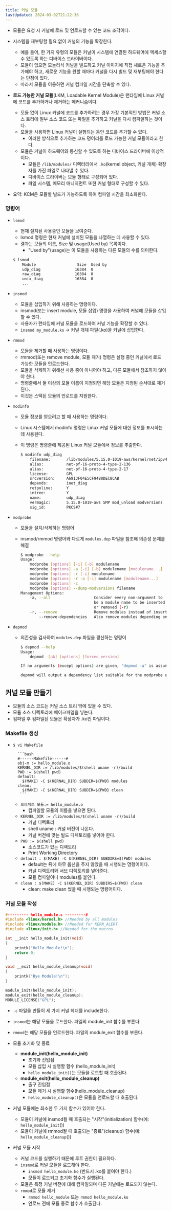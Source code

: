 ```yaml
---
title: 커널 모듈
lastUpdated: 2024-03-02T21:22:36
---
```


- 모듈은 요청 시 커널에 로드 및 언로드할 수 있는 코드 조각이다.
  
- 시스템을 재부팅할 필요 없이 커널의 기능을 확장한다.
    - 예를 들어, 한 가지 유형의 모듈은 커널이 시스템에 연결된 하드웨어에 액세스할 수 있도록 하는 디바이스 드라이버이다.
    - 모듈이 없으면 모놀리식 커널을 빌드하고 커널 이미지에 직접 새로운 기능을 추가해야 하고, 새로운 기능을 원할 때마다 커널을 다시 빌드 및 재부팅해야 한다는 단점이 있다.
    - 따라서 모듈을 이용하면 커널 컴파일 시간을 단축할 수 있다.
  
- **로드 가능한 커널 모듈**(LKM, Loadable Kernel Module)은 런타임에 Linux 커널에 코드를 추가하거나 제거하는 메커니즘이다.
    - 모듈 없이 Linux 커널에 코드를 추가하려는 경우 가장 기본적인 방법은 커널 소스 트리에 일부 소스 코드 또는 파일을 추가하고 커널을 다시 컴파일하는 것이다.
    - 모듈을 사용하면 Linux 커널이 실행되는 동안 코드를 추가할 수 있다.
        - 이러한 방식으로 추가하는 코드 덩어리를 로드 가능한 커널 모듈이라고 한다.
    - 모듈은 커널이 하드웨어와 통신할 수 있도록 하는 디바이스 드라이버에 이상적이다.
        - 모듈은 `/lib/modules/` 디렉터리에서 `.ko`(kernel object, 커널 개체) 확장자를 가진 파일로 나타낼 수 있다.
        - 디바이스 드라이버는 모듈 형태로 구성되어 있다.
        - 파일 시스템, 메모리 매니지먼트 또한 커널 형태로 구성할 수 있다.
  
- 요약: KCM은 모듈별 빌드가 가능하도록 하여 컴파일 시간을 최소화한다.

### 명령어

- `lsmod`
    - 현재 설치된 사용중인 모듈을 보여준다.
    - lsmod 명령은 현재 커널에 설치된 모듈을 나열하는 데 사용할 수 있다.
    - 결과는 모듈의 이름, Size 및 usage(Used by) 목록이다.
        - "Used by"(usage)는 이 모듈을 사용하는 다른 모듈의 수를 의미한다.
    
    ```bash
    $ lsmod
        Module                  Size  Used by
        udp_diag               16384  0
        raw_diag               16384  0
        unix_diag              16384  0
        ...
    ```

- `insmod`
    - 모듈을 삽입하기 위해 사용하는 명령이다.
    - insmod(또는 insert module, 모듈 삽입) 명령을 사용하여 커널에 모듈을 삽입할 수 있다.
    - 사용자가 런타임에 커널 모듈을 로드하여 커널 기능을 확장할 수 있다.
    - `insmod my_module.ko` -> 커널 개체 파일(.ko)을 커널에 삽입한다.

- `rmmod`
    - 모듈을 제거할 때 사용하는 명령이다.
    - rmmod(또는 remove module, 모듈 제거) 명령은 실행 중인 커널에서 로드 가능한 모듈을 언로드한다.
    - 모듈을 삭제하기 위해선 사용 중이 아니어야 하고, 다른 모듈에서 참조하지 않아야 한다.
    - 명령줄에서 둘 이상의 모듈 이름이 지정되면 해당 모듈은 지정된 순서대로 제거된다.
    - 이것은 스택된 모듈의 언로드를 지원한다.

- `modinfo`
    - 모듈 정보를 얻으려고 할 때 사용하는 명령이다.
    - Linux 시스템에서 modinfo 명령은 Linux 커널 모듈에 대한 정보를 표시하는 데 사용된다.
    - 이 명령은 명령줄에 제공된 Linux 커널 모듈에서 정보를 추출한다.
  
        ```bash
        $ modinfo udp_diag 
            filename:       /lib/modules/5.15.0-1019-aws/kernel/net/ipv4/udp_diag.ko
            alias:          net-pf-16-proto-4-type-2-136
            alias:          net-pf-16-proto-4-type-2-17
            license:        GPL
            srcversion:     A6913F04E5CF94B0DEC8CAB
            depends:        inet_diag
            retpoline:      Y
            intree:         Y
            name:           udp_diag
            vermagic:       5.15.0-1019-aws SMP mod_unload modversions 
            sig_id:         PKCS#7
        ```

- `modprobe`
  - 모듈을 설치/삭제하는 명령어
  - insmod/rmmod 명령어와 다르게 `modules.dep` 파일을 참조해 의존성 문제를 해결

    ```bash
    $ modprobe --help
    Usage:
        modprobe [options] [-i] [-b] modulename
        modprobe [options] -a [-i] [-b] modulename [modulename...]
        modprobe [options] -r [-i] modulename
        modprobe [options] -r -a [-i] modulename [modulename...]
        modprobe [options] -c
        modprobe [options] --dump-modversions filename
    Management Options:
        -a, --all                   Consider every non-argument to
                                    be a module name to be inserted
                                    or removed (-r)
        -r, --remove                Remove modules instead of inserting
            --remove-dependencies   Also remove modules depending on it
    ```
  
- `depmod`
  - 의존성을 검사하여 `modules.dep` 파일을 갱신하는 명령어
  
    ```bash
    $ depmod --help
    Usage:
        depmod -[aA] [options] [forced_version]

    If no arguments (except options) are given, "depmod -a" is assumed

    depmod will output a dependency list suitable for the modprobe utility.
    ```

## 커널 모듈 만들기

- 모듈의 소스 코드는 커널 소스 트리 밖에 있을 수 있다.
- 모듈 소스 디렉토리에 메이크파일을 넣는다.
- 컴파일 후 컴파일된 모듈은 확장자가 .ko인 파일이다.

### Makefile 생성

- `$ vi Makefile`
        
        ```bash
        #------Makefile------#
        obj-m := hello_module.o
        KERNEL_DIR := /lib/modules/$(shell uname -r)/build
        PWD := $(shell pwd)
        default:
          $(MAKE) -C $(KERNAL_DIR) SUBDIR=${PWD} modules
        clean:
          $(MAKE) -C $(KERNAL_DIR) SUBDIR=${PWD} clean
         ```

    - `오브젝트 모듈:= hello_module.o`
        - 컴파일할 모듈의 이름을 넣으면 된다.
    - `KERNEL_DIR := /lib/modules/$(shell uname -r)/build`
        - 커널 디렉토리
        - shell uname : 커널 버전이 나온다.
        - 커널 버전에 맞는 빌드 디렉토리를 넣어야 한다.
    - `PWD := $(shell pwd)`
        - 소스코드가 있는 디렉토리
        - Print Working Directory
    - `default : $(MAKE) -C $(KERNEL_DIR) SUBDIRS=$(PWD) modules`
        - default는 뒤에 아무 옵션을 주지 않았을 때 시행되는 명령어이다.
        - 커널 디렉토리와 서브 디렉토리를 넣어준다.
        - 모듈 컴파일이니 modules를 붙인다.
    - `clean : $(MAKE) -C $(KERNEL_DIR) SUBDIRS=$(PWD) clean`
        - clean: make clean 썼을 때 시행되는 명령어이다.

### 커널 모듈 작성
```c
#--------- hello_module.c ---------#
#include <linux/kernel.h> //Needed by all modules
#include <linux/module.h> //Needed for KERN_ALERT
#include <linux/init.h> //Needed for the macros

int __init hello_module_init(void)
{
	printk("Hello Module!\n");
	return 0;
}

void __exit hello_module_cleanup(void)
{
	printk("Bye Module!\n");
}

module_init(hello_module_init); 
module_exit(hello_module_cleanup); 
MODULE_LICENSE("GPL");
```

- `.c` 파일을 만들어 세 가지 커널 헤더를 include한다.
- `insmod`는 해당 모듈을 로드한다. 파일의 module_init 함수를 부른다.
- `rmmod`는 해당 모듈을 언로드한다. 파일의 module_exit 함수를 부른다.

- 모듈 초기화 및 종료
    - **module_init(hello_module_init)**
        - 초기화 진입점
        - 모듈 삽입 시 실행할 함수 (hello_module_init)
        - `hello_module_init()`는 모듈을 로드할 때 호출된다.
    - **module_exit(hello_module_cleanup)**
        - 출구 진입점
        - 모듈 제거 시 실행할 함수(hello_module_cleanup)
        - `hello_module_cleanup()`은 모듈을 언로드할 때 호출된다.
- 커널 모듈에는 최소한 두 가지 함수가 있어야 한다.
    - 모듈이 커널에 insmod될 때 호출되는 "시작"(initialization) 함수(예: `hello_module_init`())
    - 모듈이 커널에 rmmod될 때 호출되는 "종료"(cleanup) 함수(예: `hello_module_cleanup`())
- 커널 모듈 시작
    - 커널 코드를 실행하기 때문에 루트 권한이 필요하다.
    - `insmod`로 커널 모듈을 로드해야 한다.
        - `insmod hello_module.ko` (반드시 .ko를 붙여야 한다.)
        - 모듈이 로드되고 초기화 함수가 실행된다.
    - 모듈은 특정 커널 버전에 대해 컴파일되며 다른 커널에는 로드되지 않는다.
    - `rmmod`로 모듈 제거
        - `rmmod hello_module` 또는 `rmmod hello_module.ko`
        - 언로드 전에 모듈 종료 함수가 호출된다.

